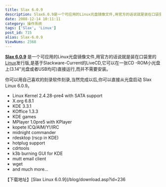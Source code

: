 ```yaml
---
title: Slax 6.0.9
description: Slax6.0.9是一个可应用的Linux光盘镜像文件,用官方的话说就是装在口袋里的Linux发行版,是基于Slackware-Current的LiveCD,它可以在一张CD-ROM小光盘上(3.14"光盘或者USB均可)直接运行,而并不需要安装。
date: 2008-12-14 10:11:11
category: 操作系统
tags: ['Slax', 'Linux']
post_id: 715
alias: Slax-6.0.9
ViewNums: 2368
---
```


**[Slax 6.0.9](/blog/slax-609)** 是一个可应用的Linux光盘镜像文件,用官方的话说就是装在口袋里的[Linux](/tags/Linux)发行版,是基于Slackware-Current的LiveCD,它可以在一张CD -ROM小光盘上(3.14"光盘或者USB均可)直接运行,而并不需要安装。

你可以用自己喜欢的刻录软件刻录,当然完成以后,你可以直接从光盘启动 Slax Linux 6.0.9。

* Linux Kernel 2.4.28-pre4 with SATA support
* X.org 6.8.1
* KDE 3.3.1
* KOffice 1.3.3
* KDE games
* MPlayer 1.0pre5 with KPlayer
* kopete ICQ/AIM/Y!/IRC
* midnight commander
* rdesktop (rscp in KDE)
* hotplug support
* cdrtools
* k3b burning GUI for KDE
* mutt email client
* wget
* and much more...

【下载地址】[Slax Linux 6.0.9](/blog/download.asp?id=236

